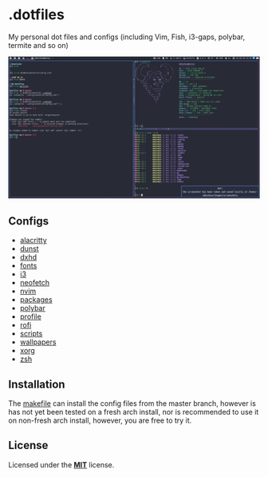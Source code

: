 # .dotfiles

My personal dot files and configs (including Vim, Fish, i3-gaps, polybar, termite and so on)

![My Rice](./rice.png)

## Configs

* [alacritty](https://github.com/dakyskye/dotfiles/tree/master/alacritty/README.md)
* [dunst](https://github.com/dakyskye/dotfiles/tree/master/dunst/README.md)
* [dxhd](https://github.com/dakyskye/dotfiles/tree/master/dxhd/README.md)
* [fonts](https://github.com/dakyskye/dotfiles/tree/master/fonts/README.md)
* [i3](https://github.com/dakyskye/dotfiles/tree/master/i3/README.md)
* [neofetch](https://github.com/dakyskye/dotfiles/tree/master/neofetch/README.md)
* [nvim](https://github.com/dakyskye/dotfiles/tree/master/nvim/README.md)
* [packages](https://github.com/dakyskye/dotfiles/tree/master/packages/README.md)
* [polybar](https://github.com/dakyskye/dotfiles/tree/master/polybar/README.md)
* [profile](https://github.com/dakyskye/dotfiles/tree/master/profile/README.md)
* [rofi](https://github.com/dakyskye/dotfiles/tree/master/rofi/README.md)
* [scripts](https://github.com/dakyskye/dotfiles/tree/master/scripts/README.md)
* [wallpapers](https://github.com/dakyskye/dotfiles/tree/master/wallpapers/README.md)
* [xorg](https://github.com/dakyskye/dotfiles/tree/master/xorg.conf.d/README.md)
* [zsh](https://github.com/dakyskye/dotfiles/tree/master/zsh/README.md)

## Installation

The [makefile](https://github.com/dakyskye/dotfiles/tree/master/makefile) can install the config files from the master branch, however is has not yet been tested on a fresh arch install, nor is recommended to use it on non-fresh arch install, however, you are free to try it.

## License

Licensed under the [**MIT**](https://choosealicense.com/licenses/mit/) license.

